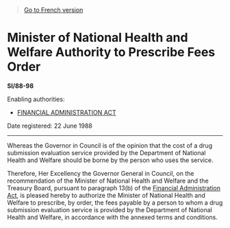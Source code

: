 > [Go to French version](/fr/Règlements/Textes%20réglementaires/88/98.md)

# Minister of National Health and Welfare Authority to Prescribe Fees Order

**SI/88-98**

Enabling authorities: 
- [FINANCIAL ADMINISTRATION ACT](/en/Acts/Revised%20Statutes%20of%20Canada/F/F-11.md)

Date registered: 22 June 1988

----------

Whereas the Governor in Council is of the opinion that the cost of a drug submission evaluation service provided by the Department of National Health and Welfare should be borne by the person who uses the service.

Therefore, Her Excellency the Governor General in Council, on the recommendation of the Minister of National Health and Welfare and the Treasury Board, pursuant to paragraph 13(b) of the [Financial Administration Act](/en/Acts/Revised%20Statutes%20of%20Canada/F/F-11.md), is pleased hereby to authorize the Minister of National Health and Welfare to prescribe, by order, the fees payable by a person to whom a drug submission evaluation service is provided by the Department of National Health and Welfare, in accordance with the annexed terms and conditions.


